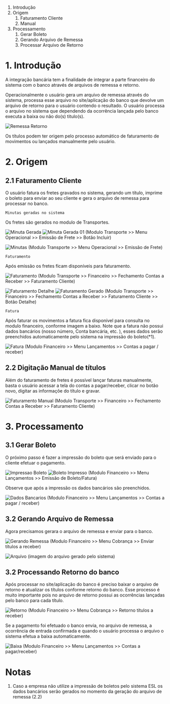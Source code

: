 <!-- TITLE: Integração Bancária Receber (COBRANÇA)-->
<!-- SUBTITLE: Integração Bancária a Pagar -->

1. Introdução
1. Origem
	1. Faturamento Cliente
	2. Manual
2. Processamento
	1. Gerar Boleto
	2. Gerando Arquivo de Remessa
	3. Processar Arquivo de Retorno
# 1. Introdução
A integração bancária tem a finalidade de integrar a parte financeiro do sistema com o banco através de arquivos de remessa e retorno.

Operacionalmente o usuário gera um arquivo de remessa através do sistema, processa esse arquivo no site/aplicação do banco que devolve um arquivo de retorno para o usuário contendo o resultado. 
O usuário processa o arquivo no sistema que dependendo da ocorrência lançada pelo banco executa a baixa ou não do(s) titulo(s).

![Remessa Retorno](/uploads/remessa-retorno.png "Remessa Retorno")

Os títulos podem ter origem pelo processo automático de faturamento de movimentos ou lançados manualmente pelo usuário.

# 2. Origem
## 2.1 Faturamento Cliente
O usuário fatura os fretes gravados no sistema, gerando um título, imprime o boleto para enviar ao seu cliente e gera o arquivo de remessa para processar no banco.

	Minutas geradas no sistema

Os fretes são gerados no modulo de Transportes.

![Minuta Gerada](/uploads/minuta-gerada.jpg "Minuta Gerada") ![Minuta Gerada 01](/uploads/minuta-gerada-01.jpg "Minuta Gerada 01")
(Modulo Transporte >> Menu Operacional >> Emissão de Frete >> Botão Incluir)

![Minutas](/uploads/minutas.jpg "Minutas")
(Modulo Transporte >> Menu Operacional >> Emissão de Frete)


	Faturamento

Após emissão os fretes ficam disponíveis para faturamento.

![Faturamento](/uploads/faturamento.jpg "Faturamento")
(Modulo Transporte >> Financeiro >> Fechamento Contas a Receber >> Faturamento Cliente)

![Faturamento Detalhe](/uploads/faturamento-detalhe.jpg "Faturamento Detalhe")
![Faturamento Gerado](/uploads/faturamento-gerado.jpg "Faturamento Gerado")
(Modulo Transporte >> Financeiro >> Fechamento Contas a Receber >> Faturamento Cliente >> Botão Detalhe)

	Fatura
Após faturar os movimentos a fatura fica disponível para consulta no modulo financeiro, conforme imagem a baixo.
Note que a fatura não possui dados bancários (nosso número, Conta bancária, etc. ), esses dados serão preenchidos automaticamente pelo sistema na impressão do boleto(*1).

![Fatura](/uploads/fatura.jpg "Fatura")
(Modulo Financeiro >> Menu Lançamentos >> Contas a pagar / receber)

## 2.2 Digitação Manual de títulos

Além do faturamento de fretes é possível lançar faturas manualmente, basta o usuário acessar a tela do contas a pagar/receber, clicar no botão novo, digitar as informaçõe do título e gravar.

![Faturamento Manual](/uploads/faturamento-manual.jpg "Faturamento Manual")
(Modulo Transporte >> Financeiro >> Fechamento Contas a Receber >> Faturamento Cliente)
# 3. Processamento

## 3.1 Gerar Boleto

O próximo passo é fazer a impressão do boleto que será enviado para o cliente efetuar o pagamento.

![Impressao Boleto](/uploads/impressao-boleto.jpg "Impressao Boleto")
![Boleto Impresso](/uploads/boleto-impresso.jpg "Boleto Impresso")
(Modulo Financeiro >> Menu Lançamentos >> Emissão de Boleto/Fatura)

Observe que após a impressão os dados bancários são preenchidos.

![Dados Bancarios](/uploads/dados-bancarios.jpg "Dados Bancarios")
(Modulo Financeiro >> Menu Lançamentos >> Contas a pagar / receber)

## 3.2 Gerando Arquivo de Remessa

Agora precisamos gerara o arquivo de remessa e enviar para o banco.

![Gerando Remessa](/uploads/gerando-remessa.jpg "Gerando Remessa")
(Modulo Financeiro >> Menu Cobrança >> Enviar títulos a receber)

![Arquivo](/uploads/arquivo.jpg "Arquivo")
(imagem do arquivo gerado pelo sistema)

	
## 3.2 Processando Retorno do banco

Após processar no site/aplicação do banco é preciso baixar o arquivo de retorno e atualizar os títulos conforme retorno do banco.
Esse processo é muito importante pois no arquivo de retorno possui as ocorrências lançadas pelo banco para cada título.

![Retorno](/uploads/retorno.jpg "Retorno")
(Modulo Financeiro >> Menu Cobrança >> Retorno títulos a receber)

Se a pagamento foi efetuado o banco envia, no arquivo de remessa, a ocorrência de entrada confirmada e quando o usuário processa o arquivo o sistema efetua a baixa automaticamente.

![Baixa](/uploads/baixa.jpg "Baixa")
(Modulo Financeiro >> Menu Lançamentos >> Contas a pagar/receber)

# Notas
1. Caso a empresa não  utilize a impressão de boletos pelo sistema ESL os dados bancários serão gerados no momento da geração do arquivo de remessa (2.2)

